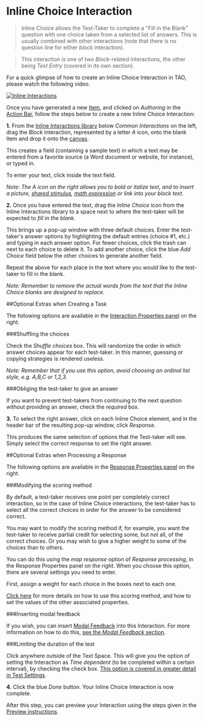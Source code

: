 <!--
    created_at: 2016-12-15
    authors:         
      - Catherine Pease
--> 

# Inline Choice Interaction

>Inline Choice allows the Test-Taker to complete a "Fill  in the Blank" question with one choice taken from a selected list of answers. This is usually combined with other interactions (note that there is no question line for either *block* interaction).

>This interaction is one of two *Block*-related interactions, the other being *Text Entry* (covered in its own section).

For a quick glimpse of how to create an Inline Choice Interaction in TAO, please watch the following video.

[![Inline Interactions]()](http://www.youtube.com/watch?v=qdpX6MGrAAM)


Once you have generated a new [Item](../appendix/glossary.md#item), and clicked on *Authoring* in the [Action Bar](../appendix/glossary.md#action-bar), follow the steps below to create a new Inline Choice Interaction:

**1.** From the [Inline Interactions library](../appendix/glossary.md#inline-interactions-library) below *Common Interactions* on the left, drag the *Block* interaction, represented by a letter *A* icon, onto the blank Item and drop it onto the [canvas](../appendix/glossary.md#canvas).

This creates a field (containing a sample text) in which a text may be entered from a favorite source (a Word document or website, for instance), or typed in. 

To enter your text, click inside the text field.

*Note: The A icon on the right allows you to bold or italize text, and to insert a picture, [shared stimulus](../appendix/glossary.md#shared-stimulus), [math expression](../appendix/glossary.md#math-expression) or link into your block text.*

**2.** Once you have entered the text, drag the *Inline Choice* icon from the Inline Interactions library to a space next to where the test-taker will be expected to *fill in the blank*.

This brings up a pop-up window with three default choices. Enter the test-taker's answer options by highlighting the default entries (choice #1, etc.) and typing in each answer option. For fewer choices, click the trash can next to each choice to delete it. To add another choice, click the blue *Add Choice* field below the other choices to generate another field. 

Repeat the above for each place in the text where you would like to the test-taker to fill in the blank.

*Note: Remember to remove the actual words from the text that the Inline Choice blanks are designed to replace.*

<aside class="optional-extras">
##Optional Extras when Creating a Task

The following options are available in the [Interaction Properties panel](../appendix/glossary.md#interaction-properties-panel) on the right.

###Shuffling the choices

Check the *Shuffle choices* box. This will randomize the order in which answer choices appear for each test-taker. In this manner, guessing or copying strategies is rendered useless.

*Note: Remember that if you use this option, avoid choosing an ordinal list style, e.g. A,B,C or 1,2,3.*

###Obliging the test-taker to give an answer

If you want to prevent test-takers from continuing to the next question without providing an answer, check the *required* box.

</aside>

**3.** To select the right answer, click on each Inline Choice element, and in the header bar of the resulting pop-up window, click *Response*.

This produces the same selection of options that the Test-taker will see. Simply select the correct response to set the right answer.

<aside class="optional-extras">
##Optional Extras when Processing a Response

The following options are available in the [Response Properties panel](../appendix/glossary.md#response-properties-panel) on the right.

###Modifying the scoring method

By default, a test-taker receives one point per completely correct interaction, so in the case of Inline Choice interactions, the test-taker has to select all the correct choices in order for the answer to be considered correct.

You may want to modify the scoring method if, for example, you want the test-taker to receive partial credit for selecting some, but not all, of the correct choices. Or you may wish to give a higher weight to some of the choices than to others. 

You can do this using the *map response* option of *Response processing*, in the Response Properties panel on the right. When you choose this option, there are several settings you need to enter. 

First, assign a weight for each choice in the boxes next to each one. 

[Click here](../items/item-scoring-rules.md#item-scoring-rules) for more details on how to use this scoring method, and how to set the values of the other associated properties.

###Inserting modal feedback 

If you wish, you can insert [Modal Feedback](../appendix/glossary.md#modal-feedback) into this Interaction. For more information on how to do this, [see the *Modal Feedback* section](../items/modal-feedback.md).

###Limiting the duration of the test

Click anywhere outside of the Text Space. This will give you the option of setting the Interaction as *Time dependent* (to be completed within a certain interval), by checking the check box. [This option is covered in greater detail in Test Settings](../tests/tests-settings.md).

</aside>
 
**4.** Click the blue *Done* button. Your Inline Choice Interaction is now complete.

After this step, you can preview your Interaction using the steps given in the [Preview instructions](../items/preview.md).
